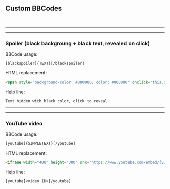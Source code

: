 ## Custom BBCodes

<br />

----------------------------------------------------------------
----------------------------------------------------------------

### Spoiler (black backgroung + black text, revealed on click)

BBCode usage:
```
[blackspoiler]{TEXT}[/blackspoiler]
```

HTML replacement:
```html
<span style="background-color: #000000; color: #000000" onclick="this.style.color = (this.style.color == 'rgb(0, 0, 0)' ? '#FFFFFF': '#000000');">{TEXT}</span>
```

Help line:
```
Text hidden with black color, click to reveal
```

----------------------------------------------------------------
----------------------------------------------------------------

### YouTube video

BBCode usage:
```
[youtube]{SIMPLETEXT}[/youtube]
```

HTML replacement:
```html
<iframe width="400" height="300" src="https://www.youtube.com/embed/{SIMPLETEXT}?autoplay=0" allowfullscreen></iframe>
```

Help line:
```
[youtube]<video ID>[/youtube]
```
